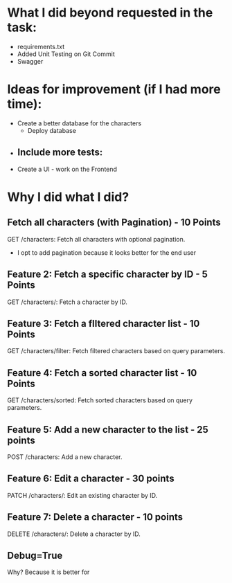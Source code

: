 
# What I did beyond requested in the task:

- requirements.txt
- Added Unit Testing on Git Commit
- Swagger


# Ideas for improvement (if I had more time):

- Create a better database for the characters
  - Deploy database
- Include more tests:
  - 
- Create a UI - work on the Frontend


# Why I did what I did?

## Fetch all characters (with Pagination) - 10 Points
GET /characters: Fetch all characters with optional pagination.
- I opt to add pagination because it looks better for the end user


## Feature 2: Fetch a specific character by ID - 5 Points
GET /characters/<id>: Fetch a character by ID.



## Feature 3: Fetch a fIltered character list - 10 Points
GET /characters/filter: Fetch filtered characters based on query parameters.



## Feature 4: Fetch a sorted character list - 10 Points
GET /characters/sorted: Fetch sorted characters based on query parameters.



## Feature 5: Add a new character to the list - 25 points
POST /characters: Add a new character.



## Feature 6: Edit a character - 30 points
PATCH /characters/<id>: Edit an existing character by ID.



## Feature 7: Delete a character - 10 points
DELETE /characters/<id>: Delete a character by ID.

## Debug=True
Why? Because it is better for


